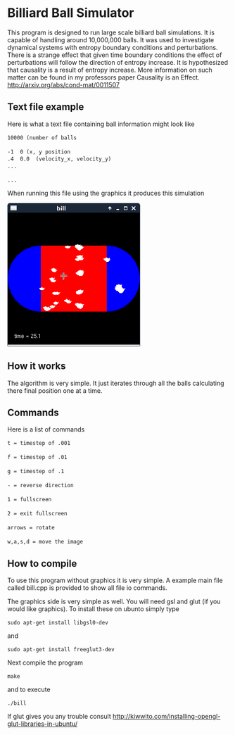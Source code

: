 # Billiard Ball Simulator

This program is designed to run large scale billiard ball simulations. It is capable of handling around 10,000,000 balls. It was used to investigate dynamical systems with entropy boundary conditions and perturbations. There is a strange effect that given time boundary conditions the effect of perturbations will follow the direction of entropy increase. It is hypothesized that causality is a result of entropy increase. More information on such matter can be found in my professors paper Causality is an Effect.  http://arxiv.org/abs/cond-mat/0011507

## Text file example

Here is what a text file containing ball information might look like

```
10000 (number of balls

-1  0 (x, y position 
.4  0.0  (velocity_x, velocity_y) 
...

...
```

When running this file using the graphics it produces this simulation



![ScreenShot](https://github.com/loliverhennigh/Bill/blob/master/run_pic.png)


## How it works

The algorithm is very simple. It just iterates through all the balls calculating there final position one at a time. 

## Commands

Here is a list of commands

```
t = timestep of .001

f = timestep of .01

g = timestep of .1

- = reverse direction

1 = fullscreen

2 = exit fullscreen

arrows = rotate

w,a,s,d = move the image
```


## How to compile


To use this program without graphics it is very simple. A example main file called bill.cpp is provided to show all file io commands.

The graphics side is very simple as well. You will need gsl and glut (if you would like graphics). To install these on ubunto simply type

```
sudo apt-get install libgsl0-dev
```

and


```
sudo apt-get install freeglut3-dev
```

Next compile the program

```
make
```

and to execute

```
./bill
```

If glut gives you any trouble consult http://kiwwito.com/installing-opengl-glut-libraries-in-ubuntu/









